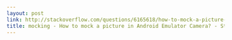 ```yaml
---
layout: post
link: http://stackoverflow.com/questions/6165618/how-to-mock-a-picture-in-android-emulator-camera/35526103#35526103
title: mocking - How to mock a picture in Android Emulator Camera? - Stack Overflow
---
```

